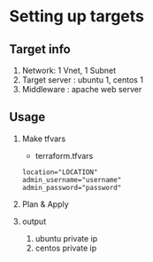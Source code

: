 # Setting up targets

## Target info
1. Network: 1 Vnet, 1 Subnet
1. Target server : ubuntu 1, centos 1
2. Middleware : apache web server

## Usage
1. Make tfvars
    - terraform.tfvars
    ```
    location="LOCATION"
    admin_username="username"
    admin_password="password"
    ```
2. Plan & Apply

3. output
    1. ubuntu private ip
    2. centos private ip
